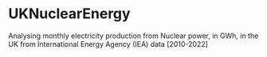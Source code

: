 # UKNuclearEnergy
Analysing monthly electricity production from Nuclear power, in GWh, in the UK from International Energy Agency (IEA) data [2010-2022]
